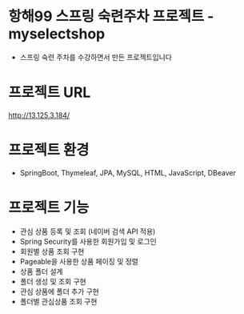 # 항해99 스프링 숙련주차 프로젝트 - myselectshop

- 스프링 숙련 주차를 수강하면서 만든 프로젝트입니다

# 프로젝트 URL

http://13.125.3.184/

# 프로젝트 환경

- SpringBoot, Thymeleaf, JPA, MySQL, HTML, JavaScript, DBeaver

# 프로젝트 기능

- 관심 상품 등록 및 조회 (네이버 검색 API 적용)
- Spring Security를 사용한 회원가입 및 로그인
- 회원별 상품 조회 구현
- Pageable을 사용한 상품 페이징 및 정렬
- 상품 폴더 설계 
- 폴더 생성 및 조회 구현 
- 관심 상품에 폴더 추가 구현 
- 폴더별 관심상품 조회 구현 
